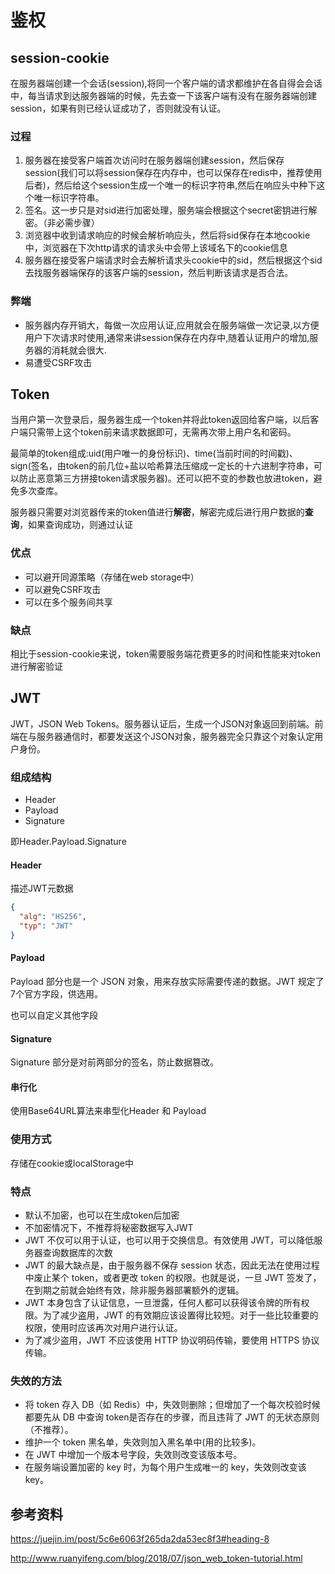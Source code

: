 # 鉴权

## session-cookie

在服务器端创建一个会话(session),将同一个客户端的请求都维护在各自得会会话中，每当请求到达服务器端的时候，先去查一下该客户端有没有在服务器端创建session，如果有则已经认证成功了，否则就没有认证。

### 过程

1. 服务器在接受客户端首次访问时在服务器端创建session，然后保存session(我们可以将session保存在内存中，也可以保存在redis中，推荐使用后者)，然后给这个session生成一个唯一的标识字符串,然后在响应头中种下这个唯一标识字符串。
2. 签名。这一步只是对sid进行加密处理，服务端会根据这个secret密钥进行解密。（非必需步骤）
3. 浏览器中收到请求响应的时候会解析响应头，然后将sid保存在本地cookie中，浏览器在下次http请求的请求头中会带上该域名下的cookie信息
4. 服务器在接受客户端请求时会去解析请求头cookie中的sid，然后根据这个sid去找服务器端保存的该客户端的session，然后判断该请求是否合法。

### 弊端

* 服务器内存开销大，每做一次应用认证,应用就会在服务端做一次记录,以方便用户下次请求时使用,通常来讲session保存在内存中,随着认证用户的增加,服务器的消耗就会很大.
* 易遭受CSRF攻击

## Token

当用户第一次登录后，服务器生成一个token并将此token返回给客户端，以后客户端只需带上这个token前来请求数据即可，无需再次带上用户名和密码。

最简单的token组成:uid(用户唯一的身份标识)、time(当前时间的时间戳)、sign(签名，由token的前几位+盐以哈希算法压缩成一定长的十六进制字符串，可以防止恶意第三方拼接token请求服务器)。还可以把不变的参数也放进token，避免多次查库。

服务器只需要对浏览器传来的token值进行**解密**，解密完成后进行用户数据的**查询**，如果查询成功，则通过认证

### 优点

* 可以避开同源策略（存储在web storage中）
* 可以避免CSRF攻击
* 可以在多个服务间共享

### 缺点

相比于session-cookie来说，token需要服务端花费更多的时间和性能来对token进行解密验证

## JWT

JWT，JSON Web Tokens。服务器认证后，生成一个JSON对象返回到前端。前端在与服务器通信时，都要发送这个JSON对象，服务器完全只靠这个对象认定用户身份。

### 组成结构

* Header
* Payload
* Signature

即Header.Payload.Signature

#### Header

描述JWT元数据

```json
{
  "alg": "HS256",
  "typ": "JWT"
}
```

#### Payload

Payload 部分也是一个 JSON 对象，用来存放实际需要传递的数据。JWT 规定了7个官方字段，供选用。

也可以自定义其他字段

#### Signature

Signature 部分是对前两部分的签名，防止数据篡改。

#### 串行化

使用Base64URL算法来串型化Header 和 Payload

### 使用方式

存储在cookie或localStorage中

### 特点

* 默认不加密，也可以在生成token后加密
* 不加密情况下，不推荐将秘密数据写入JWT
* JWT 不仅可以用于认证，也可以用于交换信息。有效使用 JWT，可以降低服务器查询数据库的次数
* JWT 的最大缺点是，由于服务器不保存 session 状态，因此无法在使用过程中废止某个 token，或者更改 token 的权限。也就是说，一旦 JWT 签发了，在到期之前就会始终有效，除非服务器部署额外的逻辑。
* JWT 本身包含了认证信息，一旦泄露，任何人都可以获得该令牌的所有权限。为了减少盗用，JWT 的有效期应该设置得比较短。对于一些比较重要的权限，使用时应该再次对用户进行认证。
* 为了减少盗用，JWT 不应该使用 HTTP 协议明码传输，要使用 HTTPS 协议传输。

### 失效的方法

* 将 token 存入 DB（如 Redis）中，失效则删除；但增加了一个每次校验时候都要先从 DB 中查询 token是否存在的步骤，而且违背了 JWT 的无状态原则（不推荐）。
* 维护一个 token 黑名单，失效则加入黑名单中(用的比较多)。
* 在 JWT 中增加一个版本号字段，失效则改变该版本号。
* 在服务端设置加密的 key 时，为每个用户生成唯一的 key，失效则改变该 key。

## 参考资料

https://juejin.im/post/5c6e6063f265da2da53ec8f3#heading-8

http://www.ruanyifeng.com/blog/2018/07/json_web_token-tutorial.html